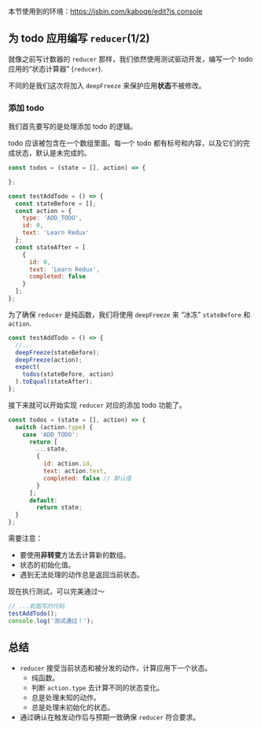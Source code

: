 <div class="dplayer-container">
  <div
    id="dplayer"
    class="dplayer"
    style="margin-bottom: 20px;"
    data-id="[11] 编写代办事项列表的 Reducer （添加一个代办事项）"
    data-video="http://o71w1wc99.bkt.clouddn.com/11.mp4"
    data-subtitle="./sub/11.vtt?v0.0.1"
    data-cover="http://o71w1wc99.bkt.clouddn.com/11.jpg?v0.0.1"
  ></div>
</div>

<script defer src="./js/DPlayer.min.js"></script>
<script defer src="./js/dplayer.js"></script>

本节使用到的环境：https://jsbin.com/kaboqe/edit?js,console

## 为 todo 应用编写 `reducer`(1/2)

就像之前写计数器的 `reducer` 那样，我们依然使用测试驱动开发，编写一个 todo 应用的“状态计算器” (`reducer`).

不同的是我们这次将加入 `deepFreeze` 来保护应用**状态**不被修改。

### 添加 todo

我们首先要写的是处理添加 todo 的逻辑。

todo 应该被包含在一个数组里面。每一个 todo 都有标号和内容，以及它们的完成状态，默认是未完成的。

```js
const todos = (state = [], action) => {

};

const testAddTodo = () => {
  const stateBefore = [];
  const action = {
    type: 'ADD_TODO',
    id: 0,
    text: 'Learn Redux'
  };
  const stateAfter = [
    {
      id: 0,
      text: 'Learn Redux',
      completed: false
    }
  ];
};
```

为了确保 `reducer` 是纯函数，我们将使用 `deepFreeze` 来 “冰冻” `stateBefore` 和 `action`.

```js
const testAddTodo = () => {
  //...
  deepFreeze(stateBefore);
  deepFreeze(action);
  expect(
    todos(stateBefore, action)
  ).toEqual(stateAfter);
};
```

接下来就可以开始实现 `reducer` 对应的添加 todo 功能了。

```js
const todos = (state = [], action) => {
  switch (action.type) {
    case 'ADD_TODO':
      return [
        ...state,
        {
          id: action.id,
          text: action.text,
          completed: false // 默认值
        }
      ];
      default:
        return state;
  }
};
```
需要注意：
- 要使用**非转变**方法去计算新的数组。
- 状态的初始化值。
- 遇到无法处理的动作总是返回当前状态。

现在执行测试，可以完美通过～

```js
// ...前面写的代码
testAddTodo();
console.log('测试通过！');
```

## 总结

- `reducer` 接受当前状态和被分发的动作，计算应用下一个状态。
  - 纯函数。
  - 判断 `action.type` 去计算不同的状态变化。
  - 总是处理未知的动作。
  - 总是处理未初始化的状态。
- 通过确认在触发动作后与预期一致确保 `reducer` 符合要求。

<style>{% include "./css/dplayer.css" %}</style>
